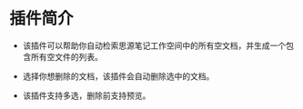 # 插件简介

- 该插件可以帮助你自动检索思源笔记工作空间中的所有空文档，并生成一个包含所有空文件的列表。

- 选择你想删除的文档，该插件会自动删除选中的文档。

- 该插件支持多选，删除前支持预览。